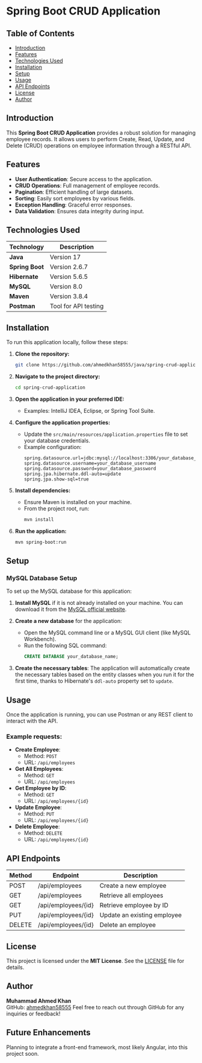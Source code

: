 # Spring Boot CRUD Application

## Table of Contents
- [Introduction](#introduction)
- [Features](#features)
- [Technologies Used](#technologies-used)
- [Installation](#installation)
- [Setup](#setup)
- [Usage](#usage)
- [API Endpoints](#api-endpoints)
- [License](#license)
- [Author](#author)

## Introduction
This **Spring Boot CRUD Application** provides a robust solution for managing employee records. It allows users to perform Create, Read, Update, and Delete (CRUD) operations on employee information through a RESTful API.

## Features
- **User Authentication**: Secure access to the application.
- **CRUD Operations**: Full management of employee records.
- **Pagination**: Efficient handling of large datasets.
- **Sorting**: Easily sort employees by various fields.
- **Exception Handling**: Graceful error responses.
- **Data Validation**: Ensures data integrity during input.

## Technologies Used
| Technology      | Description        |
|-----------------|--------------------|
| **Java**        | Version 17         |
| **Spring Boot** | Version 2.6.7      |
| **Hibernate**   | Version 5.6.5      |
| **MySQL**       | Version 8.0        |
| **Maven**       | Version 3.8.4      |
| **Postman**     | Tool for API testing|

## Installation
To run this application locally, follow these steps:

1. **Clone the repository:**
    ```bash
    git clone https://github.com/ahmedkhan58555/java/spring-crud-application.git
    ```

2. **Navigate to the project directory:**
    ```bash
    cd spring-crud-application
    ```

3. **Open the application in your preferred IDE:**
   - Examples: IntelliJ IDEA, Eclipse, or Spring Tool Suite.

4. **Configure the application properties:**
   - Update the `src/main/resources/application.properties` file to set your database credentials.
   - Example configuration:
     ```properties
     spring.datasource.url=jdbc:mysql://localhost:3306/your_database_name
     spring.datasource.username=your_database_username
     spring.datasource.password=your_database_password
     spring.jpa.hibernate.ddl-auto=update
     spring.jpa.show-sql=true
     ```

5. **Install dependencies:**
   - Ensure Maven is installed on your machine.
   - From the project root, run:
     ```bash
     mvn install
     ```

6. **Run the application:**
    ```bash
    mvn spring-boot:run
    ```

## Setup
### MySQL Database Setup
To set up the MySQL database for this application:

1. **Install MySQL** if it is not already installed on your machine. You can download it from the [MySQL official website](https://dev.mysql.com/downloads/).

2. **Create a new database** for the application:
   - Open the MySQL command line or a MySQL GUI client (like MySQL Workbench).
   - Run the following SQL command:
     ```sql
     CREATE DATABASE your_database_name;
     ```

3. **Create the necessary tables**: The application will automatically create the necessary tables based on the entity classes when you run it for the first time, thanks to Hibernate's `ddl-auto` property set to `update`.

## Usage
Once the application is running, you can use Postman or any REST client to interact with the API.

### Example requests:
- **Create Employee**:
    - Method: `POST`
    - URL: `/api/employees`
- **Get All Employees**:
    - Method: `GET`
    - URL: `/api/employees`
- **Get Employee by ID**:
    - Method: `GET`
    - URL: `/api/employees/{id}`
- **Update Employee**:
    - Method: `PUT`
    - URL: `/api/employees/{id}`
- **Delete Employee**:
    - Method: `DELETE`
    - URL: `/api/employees/{id}`

## API Endpoints
| Method | Endpoint               | Description                     |
|--------|------------------------|---------------------------------|
| POST   | /api/employees         | Create a new employee           |
| GET    | /api/employees         | Retrieve all employees          |
| GET    | /api/employees/{id}    | Retrieve employee by ID         |
| PUT    | /api/employees/{id}    | Update an existing employee     |
| DELETE | /api/employees/{id}    | Delete an employee              |

## License
This project is licensed under the **MIT License**. See the [LICENSE](LICENSE) file for details.

## Author
**Muhammad Ahmed Khan**  
GitHub: [ahmedkhan58555](https://github.com/ahmedkhan58555)
Feel free to reach out through GitHub for any inquiries or feedback!


## Future Enhancements

Planning to integrate a front-end framework, most likely Angular, into this project soon.

